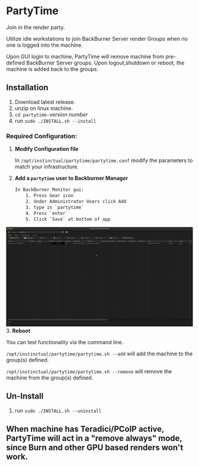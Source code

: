 # PartyTime

Join in the render party.

Utilize idle workstations to join BackBurner Server render Groups when no one is logged into the machine.

Upon GUI login to machine, PartyTime will remove machine from pre-defined BackBurner Server groups.
Upon logout,shutdown or reboot, the machine is added back to the groups.

## Installation

1. Download latest release.
2. unzip on linux machine.
3.  `cd partytime-`*version number*
4. run `sudo ./INSTALL.sh --install`

### **Required Configuration:**

1.  **Modify Configuration file**

	In `/opt/instinctual/partytime/partytime.conf` modify the parameters to match your infrastructure.

2.  **Add a `partytime` user to Backburner Manager**

		In BackBurner Monitor gui:
			1. Press Gear icon
			2. Under Administrator Users click Add
			3. type in `partytime`
			4. Press `enter`
			5. Click `Save` at bottom of app
![Backburner AddUser gif](https://github.com/instinctual/partytime/blob/3a3d93d6c8312fb857224a0cc9ebd336278c1ff0/adduser.gif)
  3.  **Reboot**

You can test functionality via the command line.

`/opt/instinctual/partytime/partytime.sh --add` will add the machine to the group(s) defined.

`/opt/instinctual/partytime/partytime.sh --remove` will remove the machine from the group(s) defined.

## Un-Install
1. run `sudo ./INSTALL.sh --uninstall`

## When machine has Teradici/PCoIP active, PartyTime will act in a "remove always" mode, since Burn and other GPU based renders won't work.

